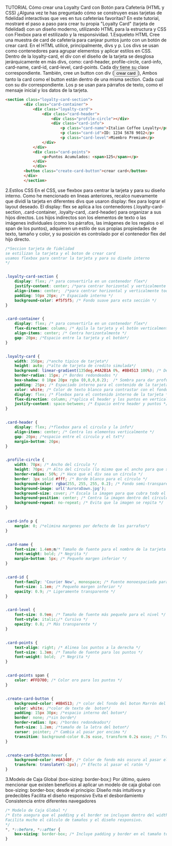 TUTORIAL
Cómo crear una Loyalty Card con Botón para Cafetería (HTML y CSS)
¿Alguna vez te has preguntado cómo se construyen esas tarjetas de fidelidad interactivas que ves en tus cafeterías favoritas? En este tutorial, mostraré el paso a paso para crear tu propia "Loyalty Card" (tarjeta de fidelidad) con un diseño moderno, utilizando HTML para la estructura y CSS con Flexbox para el estilizado y la responsividad. 
1.Esqueleto HTML
Cree una muestra de card de cafetería para canjear puntos junto con un botón de crear card. En el HTML utilicé, principalmente, divs y p. 
Los divs se usan como contenedores para agrupar elementos y aplicar estilos en CSS. Dentro de la loyalty-card, el div con el diseño de la tarjeta se desglosa jerárquicamente en más divs, como: card-header, profile-circle, card-info, card-name, card-id, card-level, card-points. Cada div tiene su clase correspondiente.
También, cree un button con div (<button class="create-card-button">crear card</button>), Ambos tanto la card como el button están dentro de una misma section. Cada cual con su div correspondiente. Los p se usan para párrafos de texto, como el mensaje inicial y los datos de la tarjeta.

```html
<section class="loyalty-card-section">
        <div class="card-container">
            <div class="loyalty-card">
                <div class="card-header">
                    <div class="profile-circle"></div>
                    <div class="card-info">
                        <p class="card-name">Italian Coffee Loyalty</p>
                        <p class="card-id">ID: 1234 5678 9012</p>
                        <p class="card-level">Miembro Premium</p>
                </div>
            </div>
            <div class="card-points">
                <p>Puntos Acumulados: <span>125</span></p>
            </div>
            </div>
        <button class="create-card-button">crear card</button>
        </div>
        </section>
```

2.Estilos CSS 
En el CSS, use flexbox para centrar la tarjeta y para su diseño interno. Como he mencionado en lineas anteriores, recalco nuevamente que dividí la tarjeta en diferentes divs que usaron display: flex para lograr el layout deseado.
El display: flex se aplica a los contenedores (.loyalty-card-section, .card-container, .loyalty-card, .card-header) para organizar a sus hijos directos. Los hijos indirectos son los elementos de texto o las imágenes individuales (como los párrafos, las imágenes de los regalos o el span de los puntos), adquieren un estilo de sus propias propiedades de texto, tamaño y color, y su posición es controlado por el contenedor flex del hijo directo.

```css
/*Seccion tarjeta de fidelidad
se estilizan la tarjeta y el boton de crear card
usamos flexbox para centrar la tarjeta y para su diseño interno
*/


.loyalty-card-section {
    display: flex; /* para convertirla en un contenedor flex*/
    justify-content: center; /*para centrar horizontal y verticalmente todo el contenido de la sección, tarjeta y boton*/
    align-items: center;  /*para centrar horizontal y verticalmente todo el contenido de la sección, tarjeta y boton*/
    padding: 50px 20px; /* Espaciado interno */
    background-color: #f5f5f5; /* Fondo suave para esta sección */
}


.card-container {
    display: flex; /* para convertirla en un contenedor flex*/
    flex-direction: column; /* Apila la tarjeta y el botón verticalmente, uno sobre el otro */
    align-items: center; /* Centra horizontalmente */
    gap: 20px; /*Espacio entre la tarjeta y el botón*/
}


.loyalty-card {
    width: 350px; /*ancho tipico de tarjeta*/
    height: auto; /*alto de tarjeta de credito simulada*/
    background: linear-gradient(135deg,#4A2B1A 0%, #8B4513 100%); /* Degradado de colores café */
    border-radius: 15px; /* Bordes redondeados */
    box-shadow: 0 10px 20px rgba (0,0,0,0.2);  /* Sombra para dar profundidad */
    padding: 25px; /* Espaciado interno para el contenido de la tarjeta */
    color: white; /* Color de texto blanco para contrastar con el fondo */
    display: flex; /* Flexbox para el contenido interno de la tarjeta */
    flex-direction: column; /*aplica el header y los puntos en vertical*/
    justify-content: space-between; /* Espacio entre header y puntos */
}


.card-header {
    display: flex; /*flexbox para el circulo y la info*/
    align-items: center; /* Centra los elementos verticalmente */
    gap: 20px; /*espacio entre el circulo y el txt*/
    margin-bottom: 20px;
}


.profile-circle {
    width: 70px; /* Ancho del círculo */
    height: 70px; /* Alto del círculo (lo mismo que el ancho para que sea un círculo) */
    border-radius: 50%; /* Hace que el div sea un círculo */
    border: 3px solid #fff; /* Borde blanco para el círculo */
    background-color: rgba(255, 255, 255, 0.2); /* Fondo semi-transparente */
    background-image: url('AuroraDawn.jpg');
    background-size: cover; /* Escala la imagen para que cubra todo el círculo */
    background-position: center; /* Centra la imagen dentro del círculo */
    background-repeat: no-repeat; /* Evita que la imagen se repita */
}


.card-info p {
    margin: 0; /*elimina margenes por defecto de los parrafos*/
}


.card-name {
    font-size: 1.4em;m/* Tamaño de fuente para el nombre de la tarjeta */
    font-weight: bold; /* Negrita */
    margin-bottom: 5px; /* Pequeño margen inferior */
}


.card-id {
    font-family: 'Courier New', monospace; /* Fuente monoespaciada para el ID */
    font-size: 1.1em; /* Pequeño margen inferior */
    opacity: 0.9; /* Ligeramente transparente */
}


.card-level {
    font-size: 0.9em; /* Tamaño de fuente más pequeño para el nivel */
    font-style: italic;/* Cursiva */
    opacity: 0.8; /* Más transparente */
}


.card-points {
    text-align: right; /* Alinea los puntos a la derecha */
    font-size: 1.3em; /* Tamaño de fuente para los puntos */
    font-weight: bold;  /* Negrita */
}


.card-points span {
    color: #FFD700; /* Color oro para los puntos */
}


.create-card-button {
    background-color: #8B4513; /* color del fondo del boton Marrón del botón */
    color: white; /*color de texto de  boton*/
    padding: 15px 30px; /*espacio interno del boton*/
    border: none; /*sin borde*/
    border-radius: 8px; /*bordes redondeados*/
    font-size: 1.2em; /*tamaño de la letra del boton*/
    cursor: pointer; /* Cambia al pasar por encima */
    transition: background-color 0.3s ease, transform 0.2s ease; /* Transiciones suaves */
}


.create-card-button:hover {
    background-color: #6A340F; /* Color de fondo más oscuro al pasar el ratón */
    transform: translateY(-2px); /* Efecto al pasar el ratón */
}
```

3.Modelo de Caja Global (box-sizing: border-box;)
Por último, quiero mencionar que existen beneficios al aplicar un modelo de caja global con box-sizing: border-box; desde el principio:
Diseño más intuitivos y predecibles
Facilita el diseño responsivo
Evita el desbordamiento 
Consistencia entre diferentes navegadores

```css
/* Modelo de Caja Global */
/* Esto asegura que el padding y el border se incluyan dentro del width/height del elemento. 
Facilita mucho el cálculo de tamaños y el diseño responsivo.
*/
*, *::before, *::after {
    box-sizing: border-box; /* Incluye padding y border en el tamaño total del elemento */
}
```



